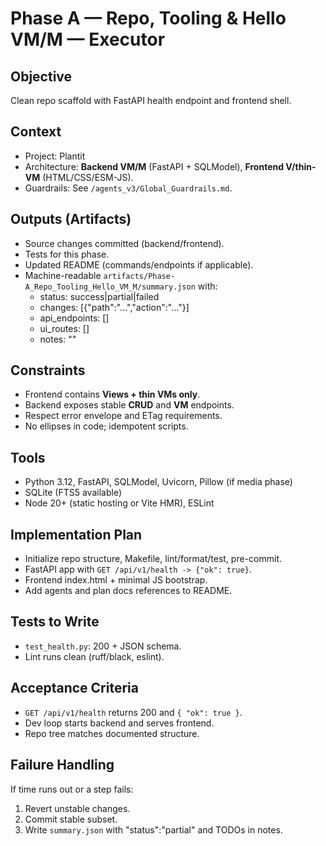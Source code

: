 # Phase A — Repo, Tooling & Hello VM/M — Executor

## Objective
Clean repo scaffold with FastAPI health endpoint and frontend shell.

## Context
- Project: Plantit
- Architecture: **Backend VM/M** (FastAPI + SQLModel), **Frontend V/thin-VM** (HTML/CSS/ESM-JS).
- Guardrails: See `/agents_v3/Global_Guardrails.md`.

## Outputs (Artifacts)
- Source changes committed (backend/frontend).
- Tests for this phase.
- Updated README (commands/endpoints if applicable).
- Machine-readable `artifacts/Phase-A_Repo_Tooling_Hello_VM_M/summary.json` with:
  - status: success|partial|failed
  - changes: [{"path":"...","action":"..."}]
  - api_endpoints: []
  - ui_routes: []
  - notes: ""

## Constraints
- Frontend contains **Views + thin VMs only**.
- Backend exposes stable **CRUD** and **VM** endpoints.
- Respect error envelope and ETag requirements.
- No ellipses in code; idempotent scripts.

## Tools
- Python 3.12, FastAPI, SQLModel, Uvicorn, Pillow (if media phase)
- SQLite (FTS5 available)
- Node 20+ (static hosting or Vite HMR), ESLint

## Implementation Plan
- Initialize repo structure, Makefile, lint/format/test, pre-commit.
- FastAPI app with `GET /api/v1/health -> {"ok": true}`.
- Frontend index.html + minimal JS bootstrap.
- Add agents and plan docs references to README.

## Tests to Write
- `test_health.py`: 200 + JSON schema.
- Lint runs clean (ruff/black, eslint).

## Acceptance Criteria
- `GET /api/v1/health` returns 200 and `{ "ok": true }`.
- Dev loop starts backend and serves frontend.
- Repo tree matches documented structure.

## Failure Handling
If time runs out or a step fails:
1) Revert unstable changes.
2) Commit stable subset.
3) Write `summary.json` with "status":"partial" and TODOs in notes.
